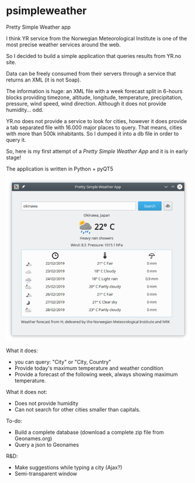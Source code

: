 # psimpleweather
Pretty Simple Weather app

I think YR service from the Norwegian Meteorological Institute is one of the most precise weather services around the web.

So I decided to build a simple application that queries results from YR.no site.

Data can be freely consumed from their servers through a service that returns an XML (it is not Soap).

The information is huge: an XML file with a week forecast split in 6-hours blocks providing timezone, altitude, longitude, temperature, precipitation, pressure, wind speed, wind direction. Although it does not provide humidity... odd.

YR.no does not provide a service to look for cities, however it does provide a tab separated file with 16.000 major places to query. That means, cities with more than 500k inhabitants. So I dumped it into a db file in order to query it.

So, here is my first attempt of a <i>Pretty Simple Weather App</i> and it is in early stage!

The application is written in Python + pyQT5

<img src='screenshot.png'>

What it does:
- you can query: "City" or "City, Country"
- Provide today's maximum temperature and weather condition
- Provide a forecast of the following week, always showing maximum temperature.

What it does not:
- Does not provide humidity
- Can not search for other cities smaller than capitals.

To-do:
- Build a complete database (download a complete zip file from Geonames.org)
- Query a json to Geonames

R&D:
- Make suggestions while typing a city (Ajax?)
- Semi-transparent window
